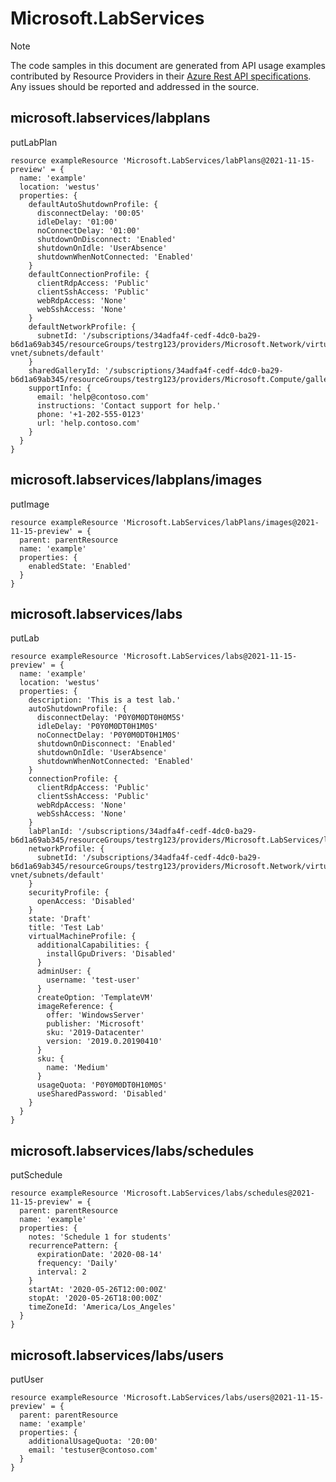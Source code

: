 # Microsoft.LabServices
  
> [!NOTE]
> The code samples in this document are generated from API usage examples contributed by Resource Providers in their [Azure Rest API specifications](https://github.com/Azure/azure-rest-api-specs). Any issues should be reported and addressed in the source.


## microsoft.labservices/labplans

putLabPlan
```bicep
resource exampleResource 'Microsoft.LabServices/labPlans@2021-11-15-preview' = {
  name: 'example'
  location: 'westus'
  properties: {
    defaultAutoShutdownProfile: {
      disconnectDelay: '00:05'
      idleDelay: '01:00'
      noConnectDelay: '01:00'
      shutdownOnDisconnect: 'Enabled'
      shutdownOnIdle: 'UserAbsence'
      shutdownWhenNotConnected: 'Enabled'
    }
    defaultConnectionProfile: {
      clientRdpAccess: 'Public'
      clientSshAccess: 'Public'
      webRdpAccess: 'None'
      webSshAccess: 'None'
    }
    defaultNetworkProfile: {
      subnetId: '/subscriptions/34adfa4f-cedf-4dc0-ba29-b6d1a69ab345/resourceGroups/testrg123/providers/Microsoft.Network/virtualNetworks/test-vnet/subnets/default'
    }
    sharedGalleryId: '/subscriptions/34adfa4f-cedf-4dc0-ba29-b6d1a69ab345/resourceGroups/testrg123/providers/Microsoft.Compute/galleries/testsig'
    supportInfo: {
      email: 'help@contoso.com'
      instructions: 'Contact support for help.'
      phone: '+1-202-555-0123'
      url: 'help.contoso.com'
    }
  }
}
```

## microsoft.labservices/labplans/images

putImage
```bicep
resource exampleResource 'Microsoft.LabServices/labPlans/images@2021-11-15-preview' = {
  parent: parentResource 
  name: 'example'
  properties: {
    enabledState: 'Enabled'
  }
}
```

## microsoft.labservices/labs

putLab
```bicep
resource exampleResource 'Microsoft.LabServices/labs@2021-11-15-preview' = {
  name: 'example'
  location: 'westus'
  properties: {
    description: 'This is a test lab.'
    autoShutdownProfile: {
      disconnectDelay: 'P0Y0M0DT0H0M5S'
      idleDelay: 'P0Y0M0DT0H1M0S'
      noConnectDelay: 'P0Y0M0DT0H1M0S'
      shutdownOnDisconnect: 'Enabled'
      shutdownOnIdle: 'UserAbsence'
      shutdownWhenNotConnected: 'Enabled'
    }
    connectionProfile: {
      clientRdpAccess: 'Public'
      clientSshAccess: 'Public'
      webRdpAccess: 'None'
      webSshAccess: 'None'
    }
    labPlanId: '/subscriptions/34adfa4f-cedf-4dc0-ba29-b6d1a69ab345/resourceGroups/testrg123/providers/Microsoft.LabServices/labPlans/testlabplan'
    networkProfile: {
      subnetId: '/subscriptions/34adfa4f-cedf-4dc0-ba29-b6d1a69ab345/resourceGroups/testrg123/providers/Microsoft.Network/virtualNetworks/test-vnet/subnets/default'
    }
    securityProfile: {
      openAccess: 'Disabled'
    }
    state: 'Draft'
    title: 'Test Lab'
    virtualMachineProfile: {
      additionalCapabilities: {
        installGpuDrivers: 'Disabled'
      }
      adminUser: {
        username: 'test-user'
      }
      createOption: 'TemplateVM'
      imageReference: {
        offer: 'WindowsServer'
        publisher: 'Microsoft'
        sku: '2019-Datacenter'
        version: '2019.0.20190410'
      }
      sku: {
        name: 'Medium'
      }
      usageQuota: 'P0Y0M0DT0H10M0S'
      useSharedPassword: 'Disabled'
    }
  }
}
```

## microsoft.labservices/labs/schedules

putSchedule
```bicep
resource exampleResource 'Microsoft.LabServices/labs/schedules@2021-11-15-preview' = {
  parent: parentResource 
  name: 'example'
  properties: {
    notes: 'Schedule 1 for students'
    recurrencePattern: {
      expirationDate: '2020-08-14'
      frequency: 'Daily'
      interval: 2
    }
    startAt: '2020-05-26T12:00:00Z'
    stopAt: '2020-05-26T18:00:00Z'
    timeZoneId: 'America/Los_Angeles'
  }
}
```

## microsoft.labservices/labs/users

putUser
```bicep
resource exampleResource 'Microsoft.LabServices/labs/users@2021-11-15-preview' = {
  parent: parentResource 
  name: 'example'
  properties: {
    additionalUsageQuota: '20:00'
    email: 'testuser@contoso.com'
  }
}
```
